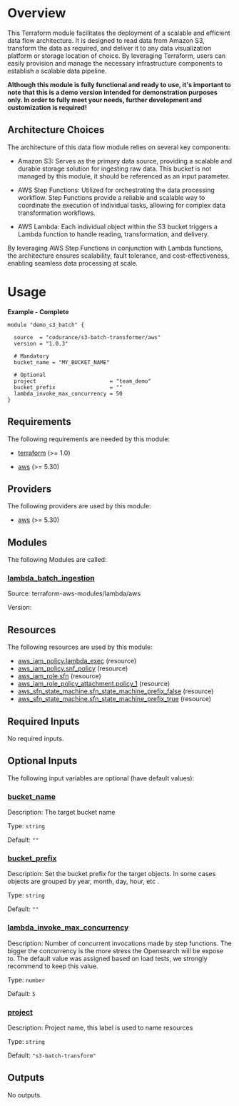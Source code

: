 # Overview

This Terraform module facilitates the deployment of a scalable and efficient data flow architecture. It is designed to read data from Amazon S3, transform the data as required, and deliver it to any data visualization platform or storage location of choice. By leveraging Terraform, users can easily provision and manage the necessary infrastructure components to establish a scalable data pipeline.

**Although this module is fully functional and ready to use, it's important to note that this is a demo version intended for demonstration purposes only. In order to fully meet your needs, further development and customization is required!**

## Architecture Choices

The architecture of this data flow module relies on several key components:

- Amazon S3: Serves as the primary data source, providing a scalable and durable storage solution for ingesting raw data. This bucket is not managed by this module, it should be referenced as an input parameter.

- AWS Step Functions: Utilized for orchestrating the data processing workflow. Step Functions provide a reliable and scalable way to coordinate the execution of individual tasks, allowing for complex data transformation workflows.

- AWS Lambda: Each individual object within the S3 bucket triggers a Lambda function to handle reading, transformation, and delivery. 

By leveraging AWS Step Functions in conjunction with Lambda functions, the architecture ensures scalability, fault tolerance, and cost-effectiveness, enabling seamless data processing at scale.


# Usage

**Example - Complete**
```
module "demo_s3_batch" {

  source  = "codurance/s3-batch-transformer/aws"
  version = "1.0.3"

  # Mandatory
  bucket_name = "MY_BUCKET_NAME"

  # Optional 
  project                       = "team_demo"
  bucket_prefix                 = ""
  lambda_invoke_max_concurrency = 50
}
```

<!-- BEGIN_TF_DOCS -->
## Requirements

The following requirements are needed by this module:

- <a name="requirement_terraform"></a> [terraform](#requirement\_terraform) (>= 1.0)

- <a name="requirement_aws"></a> [aws](#requirement\_aws) (>= 5.30)

## Providers

The following providers are used by this module:

- <a name="provider_aws"></a> [aws](#provider\_aws) (>= 5.30)

## Modules

The following Modules are called:

### <a name="module_lambda_batch_ingestion"></a> [lambda\_batch\_ingestion](#module\_lambda\_batch\_ingestion)

Source: terraform-aws-modules/lambda/aws

Version:

## Resources

The following resources are used by this module:

- [aws_iam_policy.lambda_exec](https://registry.terraform.io/providers/hashicorp/aws/latest/docs/resources/iam_policy) (resource)
- [aws_iam_policy.snf_policy](https://registry.terraform.io/providers/hashicorp/aws/latest/docs/resources/iam_policy) (resource)
- [aws_iam_role.sfn](https://registry.terraform.io/providers/hashicorp/aws/latest/docs/resources/iam_role) (resource)
- [aws_iam_role_policy_attachment.policy_1](https://registry.terraform.io/providers/hashicorp/aws/latest/docs/resources/iam_role_policy_attachment) (resource)
- [aws_sfn_state_machine.sfn_state_machine_prefix_false](https://registry.terraform.io/providers/hashicorp/aws/latest/docs/resources/sfn_state_machine) (resource)
- [aws_sfn_state_machine.sfn_state_machine_prefix_true](https://registry.terraform.io/providers/hashicorp/aws/latest/docs/resources/sfn_state_machine) (resource)

## Required Inputs

No required inputs.

## Optional Inputs

The following input variables are optional (have default values):

### <a name="input_bucket_name"></a> [bucket\_name](#input\_bucket\_name)

Description: The target bucket name

Type: `string`

Default: `""`

### <a name="input_bucket_prefix"></a> [bucket\_prefix](#input\_bucket\_prefix)

Description: Set the bucket prefix for the target objects. In some cases objects are grouped by year, month, day, hour, etc .

Type: `string`

Default: `""`

### <a name="input_lambda_invoke_max_concurrency"></a> [lambda\_invoke\_max\_concurrency](#input\_lambda\_invoke\_max\_concurrency)

Description: Number of concurrent invocations made by step functions. The bigger the concurrency is the more stress the Opensearch will be expose to. The default value was assigned based on load tests, we strongly recommend to keep this value.

Type: `number`

Default: `5`

### <a name="input_project"></a> [project](#input\_project)

Description: Project name, this label is used to name resources

Type: `string`

Default: `"s3-batch-transform"`

## Outputs

No outputs.
<!-- END_TF_DOCS -->